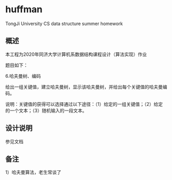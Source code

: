 # huffman
TongJi University CS data structure summer homework

## 概述

本工程为2020年同济大学计算机系数据结构课程设计（算法实现）作业

题目如下：

6.哈夫曼树、编码

给出一组关键值，建立哈夫曼树，显示该哈夫曼树，并给出每个关键值的哈夫曼编码。

说明：关键值的获得可以选择通过以下途径：（1）给定的一组关键值；（2）给定的一个文本；（3）随机输入的一段文本。

## 设计说明

参见文档

## 备注

1）哈夫曼算法，老生常谈了
